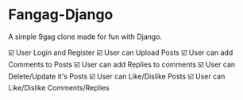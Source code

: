 # Fangag-Django
A simple 9gag clone made for fun with Django.


☑️ User Login and Register
☑️ User can Upload Posts
☑️ User can add Comments to Posts
☑️ User can add Replies to comments
☑️ User can Delete/Update it's Posts
☑️ User can Like/Dislike Posts
☑️ User can Like/Dislike Comments/Replies
